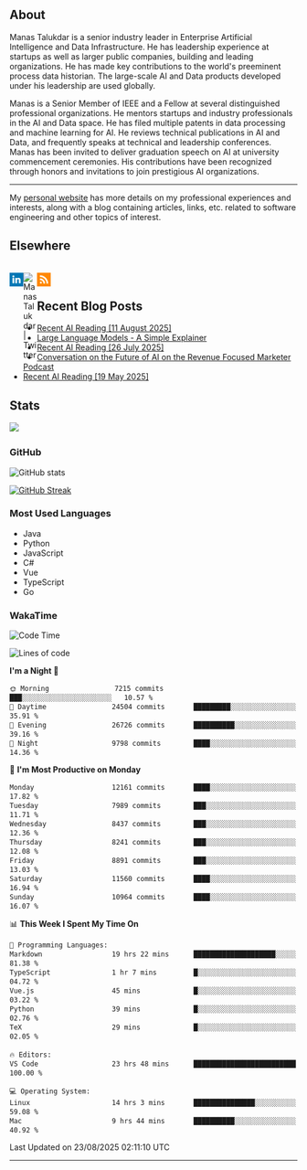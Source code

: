 ## About

Manas Talukdar is a senior industry leader in Enterprise Artificial Intelligence and Data Infrastructure. He has leadership experience at startups as well as larger public companies, building and leading organizations. He has made key contributions to the world's preeminent process data historian. The large-scale AI and Data products developed under his leadership are used globally.

Manas is a Senior Member of IEEE and a Fellow at several distinguished professional organizations. He mentors startups and industry professionals in the AI and Data space. He has filed multiple patents in data processing and machine learning for AI. He reviews technical publications in AI and Data, and frequently speaks at technical and leadership conferences. Manas has been invited to deliver graduation speech on AI at university commencement ceremonies. His contributions have been recognized through honors and invitations to join prestigious AI organizations.

---

My [personal website](https://manastalukdar.github.io/) has more details on my professional experiences and interests, along with a blog containing articles, links, etc. related to software engineering and other topics of interest.

## Elsewhere

</br>

<a href="https://www.linkedin.com/in/manastalukdar" target="_blank">
  <img align="left" alt="Manas Talukdar | Linkedin" width="24px" src="https://raw.githubusercontent.com/edent/SuperTinyIcons/master/images/svg/linkedin.svg" />
</a>
<a href="https://www.twitter.com/manastalukdar" target="_blank">
  <img align="left" alt="Manas Talukdar | Twitter" width="24px" src="https://github.com/TheDudeThatCode/TheDudeThatCode/blob/master/Assets/Twitter.svg" />
</a>
<a href="https://manastalukdar.github.io/" target="_blank">
  <img align="left" alt="Manas Talukdar | Website" width="24px" src="https://github.com/edent/SuperTinyIcons/blob/master/images/svg/rss.svg" />
</a>

</br>

## Recent Blog Posts

<!-- BLOG:START -->
- [Recent AI Reading [11 August 2025]](https://manastalukdar.github.io/blog/2025/08/11/recent-ai-reading-11-august-2025/)
- [Large Language Models - A Simple Explainer](https://manastalukdar.github.io/blog/2025/08/08/large-language-models-simple-explainer/)
- [Recent AI Reading [26 July 2025]](https://manastalukdar.github.io/blog/2025/07/26/recent-ai-reading-26-july-2025/)
- [Conversation on the Future of AI on the Revenue Focused Marketer Podcast](https://manastalukdar.github.io/blog/2025/07/22/conversation-future-of-ai-revenue-focused-marketer-podcast/)
- [Recent AI Reading [19 May 2025]](https://manastalukdar.github.io/blog/2025/05/19/recent-ai-reading-19-may-2025/)
<!-- BLOG:END -->

## Stats

![](https://komarev.com/ghpvc/?username=manastalukdar)

### GitHub

![GitHub stats](https://github-readme-stats.vercel.app/api?username=manastalukdar&show_icons=true&hide_border=true&hide_rank=true&hide_title=true&icon_color=79ff97&text_color=cecac3&bg_color=4d4b4b)

[![GitHub Streak](https://streak-stats.demolab.com?user=manastalukdar&hide_border=true&border_radius=4&date_format=M%20j%5B%2C%20Y%5D&background=4D4B4B)](https://git.io/streak-stats)

### Most Used Languages

- Java
- Python
- JavaScript
- C#
- Vue
- TypeScript
- Go

<!--
![Top Langs](https://github-readme-stats.vercel.app/api/top-langs/?username=manastalukdar&layout=compact&hide_border=true&hide_title=true&icon_color=79ff97&text_color=cecac3&bg_color=4d4b4b)
-->

### WakaTime

<!--START_SECTION:waka-->
![Code Time](http://img.shields.io/badge/Code%20Time-5%2C917%20hrs%2053%20mins-blue)

![Lines of code](https://img.shields.io/badge/From%20Hello%20World%20I%27ve%20Written-25.5%20million%20lines%20of%20code-blue)

**I'm a Night 🦉** 

```text
🌞 Morning                7215 commits        ███░░░░░░░░░░░░░░░░░░░░░░   10.57 % 
🌆 Daytime                24504 commits       █████████░░░░░░░░░░░░░░░░   35.91 % 
🌃 Evening                26726 commits       ██████████░░░░░░░░░░░░░░░   39.16 % 
🌙 Night                  9798 commits        ████░░░░░░░░░░░░░░░░░░░░░   14.36 % 
```
📅 **I'm Most Productive on Monday** 

```text
Monday                   12161 commits       ████░░░░░░░░░░░░░░░░░░░░░   17.82 % 
Tuesday                  7989 commits        ███░░░░░░░░░░░░░░░░░░░░░░   11.71 % 
Wednesday                8437 commits        ███░░░░░░░░░░░░░░░░░░░░░░   12.36 % 
Thursday                 8241 commits        ███░░░░░░░░░░░░░░░░░░░░░░   12.08 % 
Friday                   8891 commits        ███░░░░░░░░░░░░░░░░░░░░░░   13.03 % 
Saturday                 11560 commits       ████░░░░░░░░░░░░░░░░░░░░░   16.94 % 
Sunday                   10964 commits       ████░░░░░░░░░░░░░░░░░░░░░   16.07 % 
```


📊 **This Week I Spent My Time On** 

```text
💬 Programming Languages: 
Markdown                 19 hrs 22 mins      ████████████████████░░░░░   81.38 % 
TypeScript               1 hr 7 mins         █░░░░░░░░░░░░░░░░░░░░░░░░   04.72 % 
Vue.js                   45 mins             █░░░░░░░░░░░░░░░░░░░░░░░░   03.22 % 
Python                   39 mins             █░░░░░░░░░░░░░░░░░░░░░░░░   02.76 % 
TeX                      29 mins             █░░░░░░░░░░░░░░░░░░░░░░░░   02.05 % 

🔥 Editors: 
VS Code                  23 hrs 48 mins      █████████████████████████   100.00 % 

💻 Operating System: 
Linux                    14 hrs 3 mins       ███████████████░░░░░░░░░░   59.08 % 
Mac                      9 hrs 44 mins       ██████████░░░░░░░░░░░░░░░   40.92 % 
```


 Last Updated on 23/08/2025 02:11:10 UTC
<!--END_SECTION:waka-->

---

<!--

**manastalukdar/manastalukdar** is a ✨ _special_ ✨ repository because its `README.md` (this file) appears on your GitHub profile.

Here are some ideas to get you started:

- 🔭 I’m currently working on ...
- 🌱 I’m currently learning ...
- 👯 I’m looking to collaborate on ...
- 🤔 I’m looking for help with ...
- 💬 Ask me about ...
- 📫 How to reach me: ...
- 😄 Pronouns: ...
- ⚡ Fun fact: ...
-->
